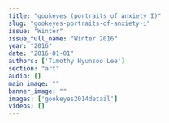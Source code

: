 ```yaml
---
title: "gookeyes (portraits of anxiety I)"
slug: "gookeyes-portraits-of-anxiety-i"
issue: "Winter"
issue_full_name: "Winter 2016"
year: "2016"
date: "2016-01-01"
authors: ['Timothy Hyunsoo Lee']
section: "art"
audio: []
main_image: ""
banner_image: ""
images: ['gookeyes2014detail']
videos: []
---
```

